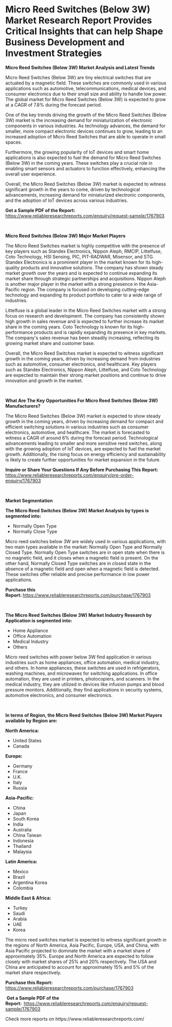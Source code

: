 <p><h1>Micro Reed Switches (Below 3W) Market Research Report Provides Critical Insights that can help Shape Business Development and Investment Strategies</h1></p><p><strong>Micro Reed Switches (Below 3W) Market Analysis and Latest Trends</strong></p>
<p><p>Micro Reed Switches (Below 3W) are tiny electrical switches that are actuated by a magnetic field. These switches are commonly used in various applications such as automotive, telecommunications, medical devices, and consumer electronics due to their small size and ability to handle low power. The global market for Micro Reed Switches (Below 3W) is expected to grow at a CAGR of 7.8% during the forecast period.</p><p>One of the key trends driving the growth of the Micro Reed Switches (Below 3W) market is the increasing demand for miniaturization of electronic components in various industries. As technology advances, the demand for smaller, more compact electronic devices continues to grow, leading to an increased adoption of Micro Reed Switches that are able to operate in small spaces.</p><p>Furthermore, the growing popularity of IoT devices and smart home applications is also expected to fuel the demand for Micro Reed Switches (Below 3W) in the coming years. These switches play a crucial role in enabling smart sensors and actuators to function effectively, enhancing the overall user experience.</p><p>Overall, the Micro Reed Switches (Below 3W) market is expected to witness significant growth in the years to come, driven by technological advancements, increasing demand for miniaturized electronic components, and the adoption of IoT devices across various industries.</p></p>
<p><strong>Get a Sample PDF of the Report:&nbsp;</strong> <a href="https://www.reliableresearchreports.com/enquiry/request-sample/1767903">https://www.reliableresearchreports.com/enquiry/request-sample/1767903</a></p>
<p>&nbsp;</p>
<p><strong>Micro Reed Switches (Below 3W) Major Market Players</strong></p>
<p><p>The Micro Reed Switches market is highly competitive with the presence of key players such as Standex Electronics, Nippon Aleph, RMCIP, Littelfuse, Coto Technology, HSI Sensing, PIC, PIT-RADWAR, Misensor, and STG. Standex Electronics is a prominent player in the market known for its high-quality products and innovative solutions. The company has shown steady market growth over the years and is expected to continue expanding its market share through strategic partnerships and acquisitions. Nippon Aleph is another major player in the market with a strong presence in the Asia-Pacific region. The company is focused on developing cutting-edge technology and expanding its product portfolio to cater to a wide range of industries.</p><p>Littelfuse is a global leader in the Micro Reed Switches market with a strong focus on research and development. The company has consistently shown high growth in sales revenue and is expected to further increase its market share in the coming years. Coto Technology is known for its high-performance products and is rapidly expanding its presence in key markets. The company's sales revenue has been steadily increasing, reflecting its growing market share and customer base.</p><p>Overall, the Micro Reed Switches market is expected to witness significant growth in the coming years, driven by increasing demand from industries such as automotive, consumer electronics, and healthcare. Key players such as Standex Electronics, Nippon Aleph, Littelfuse, and Coto Technology are expected to maintain their strong market positions and continue to drive innovation and growth in the market.</p></p>
<p>&nbsp;</p>
<p><strong>What Are The Key Opportunities For Micro Reed Switches (Below 3W) Manufacturers?</strong></p>
<p><p>The Micro Reed Switches (Below 3W) market is expected to show steady growth in the coming years, driven by increasing demand for compact and efficient switching solutions in various industries such as consumer electronics, automotive, and healthcare. The market is forecasted to witness a CAGR of around 6% during the forecast period. Technological advancements leading to smaller and more sensitive reed switches, along with the growing adoption of IoT devices, are expected to fuel the market growth. Additionally, the rising focus on energy efficiency and sustainability is likely to create further opportunities for market expansion in the future.</p></p>
<p><strong>Inquire or Share Your Questions If Any Before Purchasing This Report:</strong> <a href="https://www.reliableresearchreports.com/enquiry/pre-order-enquiry/1767903">https://www.reliableresearchreports.com/enquiry/pre-order-enquiry/1767903</a></p>
<p>&nbsp;</p>
<p><strong>Market Segmentation</strong></p>
<p><strong>The Micro Reed Switches (Below 3W) Market Analysis by types is segmented into:</strong></p>
<p><ul><li>Normally Open Type</li><li>Normally Close Type</li></ul></p>
<p><p>Micro reed switches below 3W are widely used in various applications, with two main types available in the market: Normally Open Type and Normally Closed Type. Normally Open Type switches are in open state when there is no magnetic field, and it closes when a magnetic field is present. On the other hand, Normally Closed Type switches are in closed state in the absence of a magnetic field and open when a magnetic field is detected. These switches offer reliable and precise performance in low power applications.</p></p>
<p><strong>Purchase this Report:&nbsp;</strong><a href="https://www.reliableresearchreports.com/purchase/1767903">https://www.reliableresearchreports.com/purchase/1767903</a></p>
<p>&nbsp;</p>
<p><strong>The Micro Reed Switches (Below 3W) Market Industry Research by Application is segmented into:</strong></p>
<p><ul><li>Home Appliance</li><li>Office Automation</li><li>Medical Industry</li><li>Others</li></ul></p>
<p><p>Micro reed switches with power below 3W find application in various industries such as home appliances, office automation, medical industry, and others. In home appliances, these switches are used in refrigerators, washing machines, and microwaves for switching applications. In office automation, they are used in printers, photocopiers, and scanners. In the medical industry, they are utilized in devices like infusion pumps and blood pressure monitors. Additionally, they find applications in security systems, automotive electronics, and consumer electronics.</p></p>
<p>&nbsp;</p>
<p><strong>In terms of Region, the Micro Reed Switches (Below 3W) Market Players available by Region are:</strong></p>
<p>
    <p> <strong> North America: </strong>
        <ul>
            <li>United States</li>
            <li>Canada</li>
        </ul>
        </p> 
    <p> <strong> Europe: </strong>
        <ul>
            <li>Germany</li>
            <li>France</li>
            <li>U.K.</li>
            <li>Italy</li>
            <li>Russia</li>
        </ul>
        </p> 
    <p> <strong> Asia-Pacific: </strong>
        <ul>
            <li>China</li>
            <li>Japan</li>
            <li>South Korea</li>
            <li>India</li>
            <li>Australia</li>
            <li>China Taiwan</li>
            <li>Indonesia</li>
            <li>Thailand</li>
            <li>Malaysia</li>
        </ul>
        </p> 
    <p> <strong> Latin America: </strong>
        <ul>
            <li>Mexico</li>
            <li>Brazil</li>
            <li>Argentina Korea</li>
            <li>Colombia</li>
        </ul>
        </p> 
    <p> <strong> Middle East & Africa: </strong>
        <ul>
            <li>Turkey</li>
            <li>Saudi</li>
            <li>Arabia</li>
            <li>UAE</li>
            <li>Korea</li>
        </ul>
    </p>
    </p>
<p><p>The micro reed switches market is expected to witness significant growth in the regions of North America, Asia Pacific, Europe, USA, and China, with Asia Pacific projected to dominate the market with a market share of approximately 35%. Europe and North America are expected to follow closely with market shares of 25% and 20% respectively. The USA and China are anticipated to account for approximately 15% and 5% of the market share respectively.</p></p>
<p><strong>Purchase this Report: </strong><a href="https://www.reliableresearchreports.com/purchase/1767903">https://www.reliableresearchreports.com/purchase/1767903</a></p>
<p>&nbsp;<strong>Get a Sample PDF of the Report:&nbsp;&nbsp;</strong><a href="https://www.reliableresearchreports.com/enquiry/request-sample/1767903">https://www.reliableresearchreports.com/enquiry/request-sample/1767903</a></p>
<p><strong></strong></p>
<p>Check more reports on https://www.reliableresearchreports.com/</p>